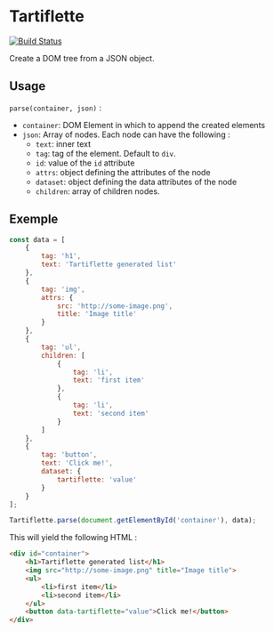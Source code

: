 # Tartiflette

[![Build Status](https://travis-ci.com/ajulienne/tartiflette.svg?branch=master)](https://travis-ci.com/ajulienne/tartiflette)

Create a DOM tree from a JSON object.

## Usage

`parse(container, json)` :

* `container`: DOM Element in which to append the created elements
* `json`: Array of nodes. Each node can have the following :
  * `text`: inner text
  * `tag`: tag of the element. Default to `div`.
  * `id`: value of the `id` attribute
  * `attrs`: object defining the attributes of the node
  * `dataset`: object defining the data attributes of the node
  * `children`: array of children nodes.

## Exemple

```javascript
const data = [
    {
        tag: 'h1',
        text: 'Tartiflette generated list'
    },
    {
        tag: 'img',
        attrs: {
            src: 'http://some-image.png',
            title: 'Image title'
        }
    },
    {
        tag: 'ul',
        children: [
            {
                tag: 'li',
                text: 'first item'
            },
            {
                tag: 'li',
                text: 'second item'
            }
        ]
    },
    {
        tag: 'button',
        text: 'Click me!',
        dataset: {
            tartiflette: 'value'
        }
    }
];

Tartiflette.parse(document.getElementById('container'), data);
```

This will yield the following HTML :

```html
<div id="container">
    <h1>Tartiflette generated list</h1>
    <img src="http://some-image.png" title="Image title">
    <ul>
        <li>first item</li>
        <li>second item</li>
    </ul>
    <button data-tartiflette="value">Click me!</button>
</div>
```